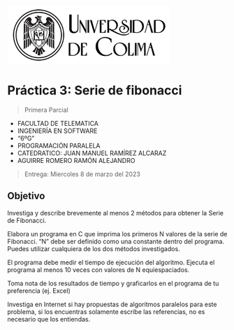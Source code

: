 ![Header](../img/udc.png)

# Práctica 3: Serie de fibonacci

> Primera Parcial

- FACULTAD DE TELEMATICA
- INGENIERÍA EN SOFTWARE
- “6ºG”
- PROGRAMACIÓN PARALELA
- CATEDRATICO: JUAN MANUEL RAMÍREZ ALCARAZ
- AGUIRRE ROMERO RAMÓN ALEJANDRO

> Entrega: Miercoles 8 de marzo del 2023

## Objetivo

Investiga y describe brevemente al menos 2 métodos para obtener la Serie de Fibonacci.

Elabora un programa en C que imprima los primeros N valores de la serie de Fibonacci. “N” debe ser definido como una constante dentro del programa. Puedes utilizar cualquiera de los dos métodos investigados.

El programa debe medir el tiempo de ejecución del algoritmo. Ejecuta el programa al menos 10 veces con valores de N equiespaciados.

Toma nota de los resultados de tiempo y graficarlos en el programa de tu preferencia (ej. Excel)

Investiga en Internet si hay propuestas de algoritmos paralelos para este problema, si los encuentras solamente escribe las referencias, no es necesario que los entiendas.
